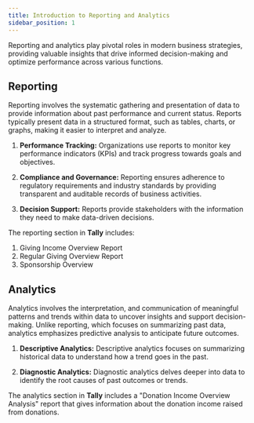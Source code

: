 ```yaml
---
title: Introduction to Reporting and Analytics
sidebar_position: 1
---
```


Reporting and analytics play pivotal roles in modern business strategies, providing valuable insights that drive informed decision-making and optimize performance across various functions. 

## Reporting

Reporting involves the systematic gathering and presentation of data to provide information about past performance and current status. Reports typically present data in a structured format, such as tables, charts, or graphs, making it easier to interpret and analyze. 

1. **Performance Tracking:** Organizations use reports to monitor key performance indicators (KPIs) and track progress towards goals and objectives.

2. **Compliance and Governance:** Reporting ensures adherence to regulatory requirements and industry standards by providing transparent and auditable records of business activities. 

3. **Decision Support:** Reports provide stakeholders with the information they need to make data-driven decisions. 

The reporting section in **Tally** includes:

1. Giving Income Overview Report
2. Regular Giving Overview Report
3. Sponsorship Overview

## Analytics

Analytics involves the interpretation, and communication of meaningful patterns and trends within data to uncover insights and support decision-making. Unlike reporting, which focuses on summarizing past data, analytics emphasizes predictive analysis to anticipate future outcomes. 

1. **Descriptive Analytics:** Descriptive analytics focuses on summarizing historical data to understand how a trend goes in the past.

2. **Diagnostic Analytics:** Diagnostic analytics delves deeper into data to identify the root causes of past outcomes or trends.

The analytics section in **Tally** includes a "Donation Income Overview Analysis" report that gives information about the donation income raised from donations.
